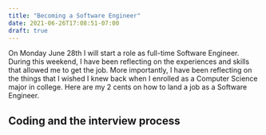 ```yaml
---
title: "Becoming a Software Engineer"
date: 2021-06-26T17:08:51-07:00
draft: true
---
```


On Monday June 28th I will start a role as full-time Software Engineer. During this weekend, I have been reflecting on the experiences and skills that allowed me to get the job. More importantly, I have been reflecting on the things that I wished I knew back when I enrolled as a Computer Science major in college. Here are my 2 cents on how to land a job as a Software Engineer.

## Coding and the interview process
